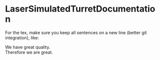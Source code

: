 LaserSimulatedTurretDocumentation
=================================
For the tex, make sure you keep all sentences on a new line (better git integration), like:

We have great quality.  
Therefore we are great.

